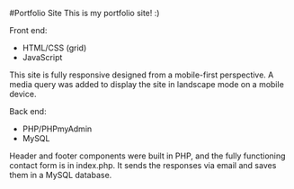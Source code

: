 #Portfolio Site
This is my portfolio site! :)

Front end:
- HTML/CSS (grid)
- JavaScript

This site is fully responsive designed from a mobile-first perspective. A media query was added to display the site in landscape mode on a mobile device.

Back end:
- PHP/PHPmyAdmin
- MySQL

Header and footer components were built in PHP, and the fully functioning contact form is in index.php. It sends the responses via email and saves them in a MySQL database.
